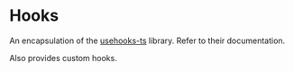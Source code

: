 # Hooks

An encapsulation of the [usehooks-ts](https://usehooks-ts.com) library. Refer to their documentation.

Also provides custom hooks.

